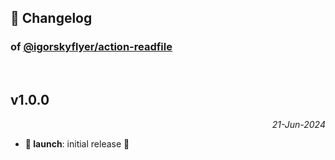 ## 📒 Changelog

### of [@igorskyflyer/action-readfile](https://github.com/igorskyflyer/action-readfile)

<br>

## v1.0.0

<p align="right"><em>21-Jun-2024</em></p>

- **🚀 launch**: initial release 🎉
